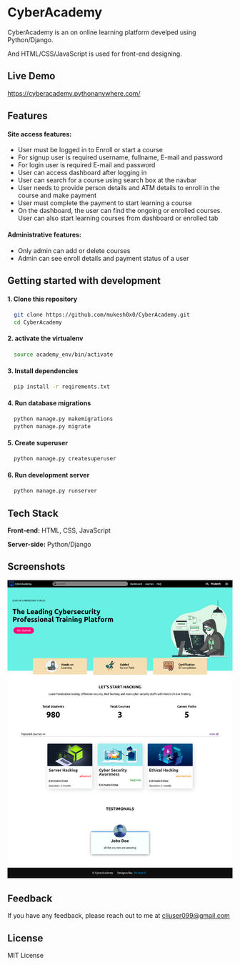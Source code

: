 # CyberAcademy

CyberAcademy is an on online learning platform develped using Python/Django.

And HTML/CSS/JavaScript is used for front-end designing. 


## Live Demo

https://cyberacademy.pythonanywhere.com/


## Features

#### Site access features:
- User must be logged in to Enroll or start a course
- For signup user is required username, fullname, E-mail and password
- For login user is required E-mail and password
- User can access dashboard after logging in
- User can search for a course using search box at the navbar
- User needs to provide person details and ATM details to enroll in the course and make payment
- User must complete the payment to start learning a course
- On the dashboard, the user can find the ongoing or enrolled courses. User can also start learning courses from dashboard or enrolled tab

#### Administrative features:
- Only admin can add or delete courses
- Admin can see enroll details and payment status of a user

## Getting started with development

#### 1. Clone this repository
```bash
  git clone https://github.com/mukesh0x0/CyberAcademy.git
  cd CyberAcademy
```
#### 2. activate the virtualenv
```bash
  source academy_env/bin/activate
```
#### 3. Install dependencies
```bash
  pip install -r reqirements.txt
```

#### 4. Run database migrations
```bash
  python manage.py makemigrations
  python manage.py migrate
```

#### 5. Create superuser
```bash
  python manage.py createsuperuser
```
#### 6. Run development server
```bash
  python manage.py runserver
```
## Tech Stack

**Front-end:** HTML, CSS, JavaScript

**Server-side:** Python/Django


## Screenshots

![App Screenshot](https://raw.githubusercontent.com/mukesh0x0/CyberAcademy/main/screenshots/cyber-academy-homepage.png)


## Feedback

If you have any feedback, please reach out to me at cliuser099@gmail.com


## License

MIT License
